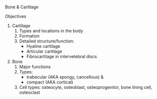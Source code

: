 Bone & Cartilage

Objectives

1. Cartilage
	1. Types and locations in the body
	2. Formation
	3. Detailed structure/function:
		- Hyaline cartilage
		- Articular cartilage
		- Fibrocartilage in intervetebral discs
2. Bone
	1. Major functions
	2. Types:
		- trabecular (AKA spongy, cancellous) & 
		- compact (AKA cortical)
	3. Cell types:  osteocyte, osteoblast, osteoprogenitor, bone lining cell, osteoclast

